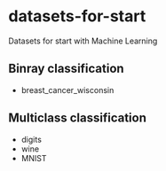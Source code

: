 # datasets-for-start
Datasets for start with Machine Learning

## Binray classification
 
 - breast_cancer_wisconsin
 
## Multiclass classification

 - digits
 - wine
 - MNIST
